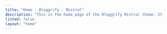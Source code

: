 ```yaml
---
title: "Home - Bloggrify - Mistral"
description: "This is the home page of the Bloggrify Mistral theme. It is a simple and clean theme for your blog."
listed: false
layout: "home"
---
```


